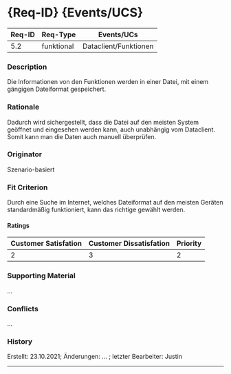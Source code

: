 # {Req-ID} {Events/UCS}

| Req-ID | Req-Type | Events/UCs |
|--------|----------|------------|
| 5.2    | funktional | Dataclient/Funktionen |

### Description
Die Informationen von den Funktionen werden in einer Datei, mit einem gängigen Dateiformat gespeichert.

### Rationale
Dadurch wird sichergestellt, dass die Datei auf den meisten System geöffnet und eingesehen werden kann, auch unabhängig vom Dataclient. Somit kann man die Daten auch manuell überprüfen.

### Originator
Szenario-basiert

### Fit Criterion
Durch eine Suche im Internet, welches Dateiformat auf den meisten Geräten standardmäßig funktioniert, kann das richtige gewählt werden.

#### Ratings
| Customer Satisfation | Customer Dissatisfation | Priority |
|----------------------|-------------------------|----------|
| 2                    | 3                       | 2        |

### Supporting Material
...

### Conflicts
...

### History
Erstellt: 23.10.2021; Änderungen: ... ; letzter Bearbeiter: Justin

---
